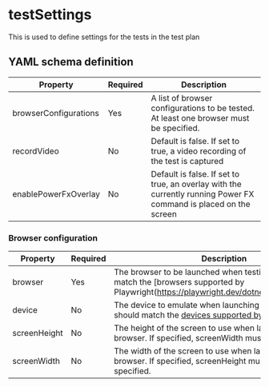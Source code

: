 # testSettings

This is used to define settings for the tests in the test plan

## YAML schema definition

| Property | Required | Description |
| -- | -- | -- |
| browserConfigurations | Yes | A list of browser configurations to be tested. At least one browser must be specified. |
| recordVideo | No | Default is false. If set to true, a video recording of the test is captured |
| enablePowerFxOverlay | No | Default is false. If set to true, an overlay with the currently running Power FX command is placed on the screen |

### Browser configuration

| Property | Required | Description |
| -- | -- | -- |
| browser | Yes | The browser to be launched when testing. This should match the [browsers supported by Playwright(https://playwright.dev/dotnet/docs/browsers)]. |
| device | No | The device to emulate when launching the browser. This should match the [devices supported by Playwright](https://playwright.dev/dotnet/docs/api/class-playwright#playwright-devices)
| screenHeight | No | The height of the screen to use when launching the browser. If specified, screenWidth must also be specified. |
| screenWidth | No | The width of the screen to use when launching the browser. If specified, screenHeight must also be specified.|
